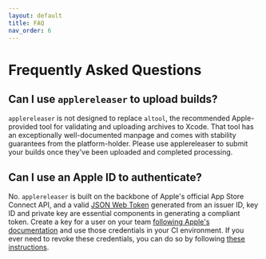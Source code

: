 ```yaml
---
layout: default
title: FAQ
nav_order: 6
---
```


# Frequently Asked Questions

## Can I use `applereleaser` to upload builds?

`applereleaser` is not designed to replace `altool`, the recommended Apple-provided tool for validating and uploading archives to Xcode. That tool has an exceptionally well-documented manpage and comes with stability guarantees from the platform-holder. Please use applereleaser to submit your builds once they've been uploaded and completed processing.

## Can I use an Apple ID to authenticate?

No. `applereleaser` is built on the backbone of Apple's official App Store Connect API, and a valid [JSON Web Token](https://tools.ietf.org/html/rfc7519) generated from an issuer ID, key ID and private key are essential components in generating a compliant token. Create a key for a user on your team [following Apple's documentation](https://developer.apple.com/documentation/appstoreconnectapi/creating_api_keys_for_app_store_connect_api) and use those credentials in your CI environment. If you ever need to revoke these credentials, you can do so by following [these instructions](https://developer.apple.com/documentation/appstoreconnectapi/revoking_api_keys).
